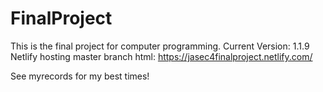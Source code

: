 # FinalProject
This is the final project for computer programming.
Current Version: 1.1.9
Netlify hosting master branch html: https://jasec4finalproject.netlify.com/

See myrecords for my best times!
